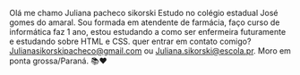 Olá me chamo Juliana pacheco sikorski
Estudo no colégio estadual José gomes do amaral.
Sou formada em atendente de farmácia, faço curso
de informática faz 1 ano, estou estudando a como
ser enfermeira futuramente e estudando sobre HTML
e CSS.
quer entrar em contato comigo? Julianasikorskipacheco@gmail.com ou
Juliana.sikorski@escola.pr.
Moro em ponta grossa/Paraná.
📚❤
